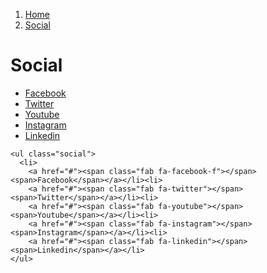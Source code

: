 1.  [Home](/design/overview)
2.  [Social](#)

# Social

<ul class="social">
  <li>
    <a href="#"><span class="fab fa-facebook-f"></span><span>Facebook</span></a></li><li>
    <a href="#"><span class="fab fa-twitter"></span><span>Twitter</span></a></li><li>
    <a href="#"><span class="fab fa-youtube"></span><span>Youtube</span></a></li><li>
    <a href="#"><span class="fab fa-instagram"></span><span>Instagram</span></a></li><li>
    <a href="#"><span class="fab fa-linkedin"></span><span>Linkedin</span></a></li>
</ul>

    <ul class="social">
      <li>
        <a href="#"><span class="fab fa-facebook-f"></span><span>Facebook</span></a></li><li>
        <a href="#"><span class="fab fa-twitter"></span><span>Twitter</span></a></li><li>
        <a href="#"><span class="fab fa-youtube"></span><span>Youtube</span></a></li><li>
        <a href="#"><span class="fab fa-instagram"></span><span>Instagram</span></a></li><li>
        <a href="#"><span class="fab fa-linkedin"></span><span>Linkedin</span></a></li>
    </ul>